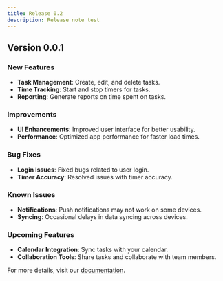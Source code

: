 ```yaml
---
title: Release 0.2
description: Release note test
---
```


## Version 0.0.1

### New Features

- **Task Management**: Create, edit, and delete tasks.
- **Time Tracking**: Start and stop timers for tasks.
- **Reporting**: Generate reports on time spent on tasks.

### Improvements

- **UI Enhancements**: Improved user interface for better usability.
- **Performance**: Optimized app performance for faster load times.

### Bug Fixes

- **Login Issues**: Fixed bugs related to user login.
- **Timer Accuracy**: Resolved issues with timer accuracy.

### Known Issues

- **Notifications**: Push notifications may not work on some devices.
- **Syncing**: Occasional delays in data syncing across devices.

### Upcoming Features

- **Calendar Integration**: Sync tasks with your calendar.
- **Collaboration Tools**: Share tasks and collaborate with team members.

For more details, visit our [documentation](https://example.com/docs).
